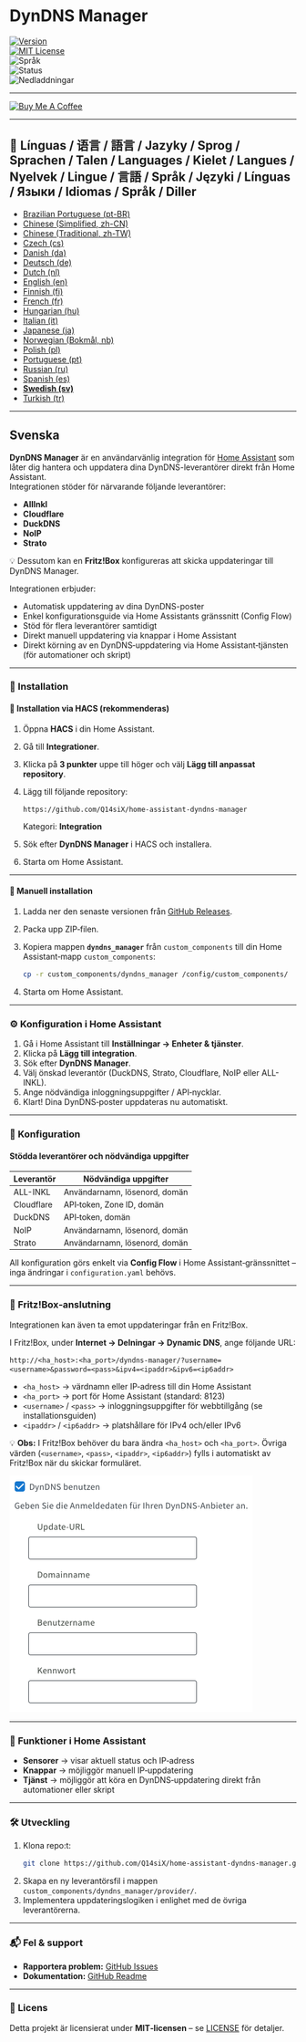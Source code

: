 # DynDNS Manager

[![Version](https://img.shields.io/github/v/release/Q14siX/home-assistant-dyndns-manager)](https://github.com/Q14siX/home-assistant-dyndns-manager/releases)  
[![MIT License](https://img.shields.io/badge/License-MIT-green.svg)](LICENSE)  
![Språk](https://img.shields.io/badge/languages-20-blue.svg)  
![Status](https://img.shields.io/badge/status-stable-brightgreen.svg)  
![Nedladdningar](https://img.shields.io/github/downloads/Q14siX/home-assistant-dyndns-manager/total)

---

[![Buy Me A Coffee](https://img.buymeacoffee.com/button-api/?text=Koep%20Stefan%20ett%20gott%20kaffe&emoji=☕&slug=q14six&button_colour=FFDD00&font_colour=000000&font_family=Lato&outline_colour=000000&coffee_colour=ffffff)](https://buymeacoffee.com/q14six)

---

## 📌 Línguas / 语言 / 語言 / Jazyky / Sprog / Sprachen / Talen / Languages / Kielet / Langues / Nyelvek / Lingue / 言語 / Språk / Języki / Línguas / Языки / Idiomas / Språk / Diller
- [Brazilian Portuguese (pt-BR)](https://github.com/Q14siX/home-assistant-dyndns-manager/blob/main/README/README_PT-BR.md#portugues-brasileiro)
- [Chinese (Simplified, zh-CN)](https://github.com/Q14siX/home-assistant-dyndns-manager/blob/main/README/README_ZH-CN.md#简体中文)
- [Chinese (Traditional, zh-TW)](https://github.com/Q14siX/home-assistant-dyndns-manager/blob/main/README/README_ZH-TW.md#繁體中文)
- [Czech (cs)](https://github.com/Q14siX/home-assistant-dyndns-manager/blob/main/README/README_CS.md#czech)
- [Danish (da)](https://github.com/Q14siX/home-assistant-dyndns-manager/blob/main/README/README_DA.md#dansk)
- [Deutsch (de)](https://github.com/Q14siX/home-assistant-dyndns-manager/blob/main/README/README_DE.md#deutsch)
- [Dutch (nl)](https://github.com/Q14siX/home-assistant-dyndns-manager/blob/main/README/README_NL.md#dutch)
- [English (en)](https://github.com/Q14siX/home-assistant-dyndns-manager/blob/main/README/README_EN.md#english)
- [Finnish (fi)](https://github.com/Q14siX/home-assistant-dyndns-manager/blob/main/README/README_FI.md#suomi)
- [French (fr)](https://github.com/Q14siX/home-assistant-dyndns-manager/blob/main/README/README_FR.md#français)
- [Hungarian (hu)](https://github.com/Q14siX/home-assistant-dyndns-manager/blob/main/README/README_HU.md#magyar)
- [Italian (it)](https://github.com/Q14siX/home-assistant-dyndns-manager/blob/main/README/README_IT.md#italiano)
- [Japanese (ja)](https://github.com/Q14siX/home-assistant-dyndns-manager/blob/main/README/README_JA.md#日本語)
- [Norwegian (Bokmål, nb)](https://github.com/Q14siX/home-assistant-dyndns-manager/blob/main/README/README_NB.md#norsk)
- [Polish (pl)](https://github.com/Q14siX/home-assistant-dyndns-manager/blob/main/README/README_PL.md#polski)
- [Portuguese (pt)](https://github.com/Q14siX/home-assistant-dyndns-manager/blob/main/README/README_PT.md#português)
- [Russian (ru)](https://github.com/Q14siX/home-assistant-dyndns-manager/blob/main/README/README_RU.md#Русский)
- [Spanish (es)](https://github.com/Q14siX/home-assistant-dyndns-manager/blob/main/README/README_ES.md#español)
- [**Swedish (sv)**](https://github.com/Q14siX/home-assistant-dyndns-manager/blob/main/README/README_SV.md#svenska)
- [Turkish (tr)](https://github.com/Q14siX/home-assistant-dyndns-manager/blob/main/README/README_TR.md#türkçe)

---

## Svenska

**DynDNS Manager** är en användarvänlig integration för [Home Assistant](https://www.home-assistant.io/) som låter dig hantera och uppdatera dina DynDNS-leverantörer direkt från Home Assistant.  
Integrationen stöder för närvarande följande leverantörer:

- **AllInkl**
- **Cloudflare**
- **DuckDNS**
- **NoIP**
- **Strato**

💡 Dessutom kan en **Fritz!Box** konfigureras att skicka uppdateringar till DynDNS Manager.

Integrationen erbjuder:
- Automatisk uppdatering av dina DynDNS-poster
- Enkel konfigurationsguide via Home Assistants gränssnitt (Config Flow)
- Stöd för flera leverantörer samtidigt
- Direkt manuell uppdatering via knappar i Home Assistant
- Direkt körning av en DynDNS‑uppdatering via Home Assistant‑tjänsten (för automationer och skript)

---

### 🚀 Installation

#### 🔹 Installation via HACS (rekommenderas)

1. Öppna **HACS** i din Home Assistant.
2. Gå till **Integrationer**.
3. Klicka på **3 punkter** uppe till höger och välj **Lägg till anpassat repository**.
4. Lägg till följande repository:

   ```
   https://github.com/Q14siX/home-assistant-dyndns-manager
   ```

   Kategori: **Integration**

5. Sök efter **DynDNS Manager** i HACS och installera.
6. Starta om Home Assistant.

---

#### 🔹 Manuell installation

1. Ladda ner den senaste versionen från [GitHub Releases](https://github.com/Q14siX/home-assistant-dyndns-manager/releases).
2. Packa upp ZIP‑filen.
3. Kopiera mappen **`dyndns_manager`** från `custom_components` till din Home Assistant‑mapp `custom_components`:

   ```bash
   cp -r custom_components/dyndns_manager /config/custom_components/
   ```

4. Starta om Home Assistant.

---

### ⚙️ Konfiguration i Home Assistant

1. Gå i Home Assistant till **Inställningar → Enheter & tjänster**.
2. Klicka på **Lägg till integration**.
3. Sök efter **DynDNS Manager**.
4. Välj önskad leverantör (DuckDNS, Strato, Cloudflare, NoIP eller ALL-INKL).
5. Ange nödvändiga inloggningsuppgifter / API‑nycklar.
6. Klart! Dina DynDNS‑poster uppdateras nu automatiskt.

---

### 📄 Konfiguration

#### Stödda leverantörer och nödvändiga uppgifter

| Leverantör | Nödvändiga uppgifter |
|------------|----------------------|
| ALL-INKL   | Användarnamn, lösenord, domän |
| Cloudflare | API‑token, Zone ID, domän |
| DuckDNS    | API‑token, domän |
| NoIP       | Användarnamn, lösenord, domän |
| Strato     | Användarnamn, lösenord, domän |

All konfiguration görs enkelt via **Config Flow** i Home Assistant‑gränssnittet – inga ändringar i `configuration.yaml` behövs.

---

### 📡 Fritz!Box‑anslutning

Integrationen kan även ta emot uppdateringar från en Fritz!Box.

I Fritz!Box, under **Internet → Delningar → Dynamic DNS**, ange följande URL:

```
http://<ha_host>:<ha_port>/dyndns-manager/?username=<username>&password=<pass>&ipv4=<ipaddr>&ipv6=<ip6addr>
```

- `<ha_host>` → värdnamn eller IP‑adress till din Home Assistant
- `<ha_port>` → port för Home Assistant (standard: 8123)
- `<username>` / `<pass>` → inloggningsuppgifter för webbtillgång (se installationsguiden)
- `<ipaddr>` / `<ip6addr>` → platshållare för IPv4 och/eller IPv6

💡 **Obs:** I Fritz!Box behöver du bara ändra `<ha_host>` och `<ha_port>`. Övriga värden (`<username>`, `<pass>`, `<ipaddr>`, `<ip6addr>`) fylls i automatiskt av Fritz!Box när du skickar formuläret.

![FRITZ!BOX formulär](https://raw.githubusercontent.com/Q14siX/home-assistant-dyndns-manager/master/images/FRITZ!Box.png)

---

### 🔘 Funktioner i Home Assistant

- **Sensorer** → visar aktuell status och IP‑adress
- **Knappar** → möjliggör manuell IP‑uppdatering
- **Tjänst** → möjliggör att köra en DynDNS‑uppdatering direkt från automationer eller skript

---

### 🛠 Utveckling

1. Klona repo:t:
   ```bash
   git clone https://github.com/Q14siX/home-assistant-dyndns-manager.git
   ```
2. Skapa en ny leverantörsfil i mappen `custom_components/dyndns_manager/provider/`.
3. Implementera uppdateringslogiken i enlighet med de övriga leverantörerna.

---

### 📬 Fel & support

- **Rapportera problem:** [GitHub Issues](https://github.com/Q14siX/home-assistant-dyndns-manager/issues)  
- **Dokumentation:** [GitHub Readme](https://github.com/Q14siX/home-assistant-dyndns-manager)

---

### 📜 Licens

Detta projekt är licensierat under **MIT‑licensen** – se [LICENSE](https://github.com/Q14siX/home-assistant-dyndns-manager/blob/main/LICENSE) för detaljer.
